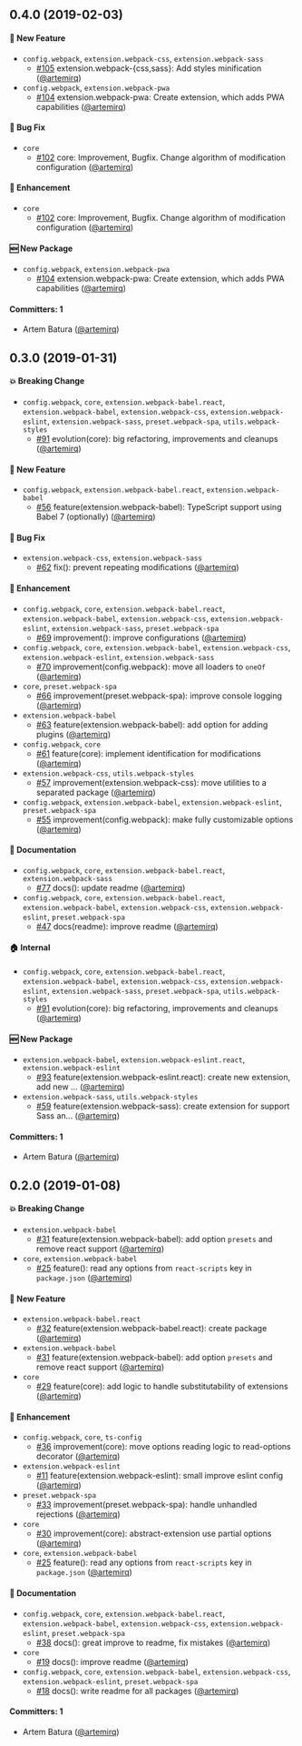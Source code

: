 ## 0.4.0 (2019-02-03)

#### :rocket: New Feature

- `config.webpack`, `extension.webpack-css`, `extension.webpack-sass`
  - [#105](https://github.com/zero-scripts/zero-scripts/pull/105) extension.webpack-{css,sass}: Add styles minification ([@artemirq](https://github.com/artemirq))
- `config.webpack`, `extension.webpack-pwa`
  - [#104](https://github.com/zero-scripts/zero-scripts/pull/104) extension.webpack-pwa: Create extension, which adds PWA capabilities ([@artemirq](https://github.com/artemirq))

#### :bug: Bug Fix

- `core`
  - [#102](https://github.com/zero-scripts/zero-scripts/pull/102) core: Improvement, Bugfix. Change algorithm of modification configuration ([@artemirq](https://github.com/artemirq))

#### :nail_care: Enhancement

- `core`
  - [#102](https://github.com/zero-scripts/zero-scripts/pull/102) core: Improvement, Bugfix. Change algorithm of modification configuration ([@artemirq](https://github.com/artemirq))

#### :new: New Package

- `config.webpack`, `extension.webpack-pwa`
  - [#104](https://github.com/zero-scripts/zero-scripts/pull/104) extension.webpack-pwa: Create extension, which adds PWA capabilities ([@artemirq](https://github.com/artemirq))

#### Committers: 1

- Artem Batura ([@artemirq](https://github.com/artemirq))

## 0.3.0 (2019-01-31)

#### :boom: Breaking Change

- `config.webpack`, `core`, `extension.webpack-babel.react`, `extension.webpack-babel`, `extension.webpack-css`, `extension.webpack-eslint`, `extension.webpack-sass`, `preset.webpack-spa`, `utils.webpack-styles`
  - [#91](https://github.com/zero-scripts/zero-scripts/pull/91) evolution(core): big refactoring, improvements and cleanups ([@artemirq](https://github.com/artemirq))

#### :rocket: New Feature

- `config.webpack`, `extension.webpack-babel.react`, `extension.webpack-babel`
  - [#56](https://github.com/zero-scripts/zero-scripts/pull/56) feature(extension.webpack-babel): TypeScript support using Babel 7 (optionally) ([@artemirq](https://github.com/artemirq))

#### :bug: Bug Fix

- `extension.webpack-css`, `extension.webpack-sass`
  - [#62](https://github.com/zero-scripts/zero-scripts/pull/62) fix(): prevent repeating modifications ([@artemirq](https://github.com/artemirq))

#### :nail_care: Enhancement

- `config.webpack`, `core`, `extension.webpack-babel.react`, `extension.webpack-babel`, `extension.webpack-css`, `extension.webpack-eslint`, `extension.webpack-sass`, `preset.webpack-spa`
  - [#69](https://github.com/zero-scripts/zero-scripts/pull/69) improvement(): improve configurations ([@artemirq](https://github.com/artemirq))
- `config.webpack`, `core`, `extension.webpack-babel`, `extension.webpack-css`, `extension.webpack-eslint`, `extension.webpack-sass`
  - [#70](https://github.com/zero-scripts/zero-scripts/pull/70) improvement(config.webpack): move all loaders to `oneOf` ([@artemirq](https://github.com/artemirq))
- `core`, `preset.webpack-spa`
  - [#66](https://github.com/zero-scripts/zero-scripts/pull/66) improvement(preset.webpack-spa): improve console logging ([@artemirq](https://github.com/artemirq))
- `extension.webpack-babel`
  - [#63](https://github.com/zero-scripts/zero-scripts/pull/63) feature(extension.webpack-babel): add option for adding plugins ([@artemirq](https://github.com/artemirq))
- `config.webpack`, `core`
  - [#61](https://github.com/zero-scripts/zero-scripts/pull/61) feature(core): implement identification for modifications ([@artemirq](https://github.com/artemirq))
- `extension.webpack-css`, `utils.webpack-styles`
  - [#57](https://github.com/zero-scripts/zero-scripts/pull/57) improvement(extension.webpack-css): move utilities to a separated package ([@artemirq](https://github.com/artemirq))
- `config.webpack`, `extension.webpack-babel`, `extension.webpack-eslint`, `preset.webpack-spa`
  - [#55](https://github.com/zero-scripts/zero-scripts/pull/55) improvement(config.webpack): make fully customizable options ([@artemirq](https://github.com/artemirq))

#### :memo: Documentation

- `config.webpack`, `core`, `extension.webpack-babel.react`, `extension.webpack-sass`
  - [#77](https://github.com/zero-scripts/zero-scripts/pull/77) docs(): update readme ([@artemirq](https://github.com/artemirq))
- `config.webpack`, `core`, `extension.webpack-babel.react`, `extension.webpack-babel`, `extension.webpack-css`, `extension.webpack-eslint`, `preset.webpack-spa`
  - [#47](https://github.com/zero-scripts/zero-scripts/pull/47) docs(readme): improve readme ([@artemirq](https://github.com/artemirq))

#### :house: Internal

- `config.webpack`, `core`, `extension.webpack-babel.react`, `extension.webpack-babel`, `extension.webpack-css`, `extension.webpack-eslint`, `extension.webpack-sass`, `preset.webpack-spa`, `utils.webpack-styles`
  - [#91](https://github.com/zero-scripts/zero-scripts/pull/91) evolution(core): big refactoring, improvements and cleanups ([@artemirq](https://github.com/artemirq))

#### :new: New Package

- `extension.webpack-babel`, `extension.webpack-eslint.react`, `extension.webpack-eslint`
  - [#93](https://github.com/zero-scripts/zero-scripts/pull/93) feature(extension.webpack-eslint.react): create new extension, add new … ([@artemirq](https://github.com/artemirq))
- `extension.webpack-sass`, `utils.webpack-styles`
  - [#59](https://github.com/zero-scripts/zero-scripts/pull/59) feature(extension.webpack-sass): create extension for support Sass an… ([@artemirq](https://github.com/artemirq))

#### Committers: 1

- Artem Batura ([@artemirq](https://github.com/artemirq))

## 0.2.0 (2019-01-08)

#### :boom: Breaking Change

- `extension.webpack-babel`
  - [#31](https://github.com/artemirq/zero-scripts/pull/31) feature(extension.webpack-babel): add option `presets` and remove react support ([@artemirq](https://github.com/artemirq))
- `core`, `extension.webpack-babel`
  - [#25](https://github.com/artemirq/zero-scripts/pull/25) feature(): read any options from `react-scripts` key in `package.json` ([@artemirq](https://github.com/artemirq))

#### :rocket: New Feature

- `extension.webpack-babel.react`
  - [#32](https://github.com/artemirq/zero-scripts/pull/32) feature(extension.webpack-babel.react): create package ([@artemirq](https://github.com/artemirq))
- `extension.webpack-babel`
  - [#31](https://github.com/artemirq/zero-scripts/pull/31) feature(extension.webpack-babel): add option `presets` and remove react support ([@artemirq](https://github.com/artemirq))
- `core`
  - [#29](https://github.com/artemirq/zero-scripts/pull/29) feature(core): add logic to handle substitutability of extensions ([@artemirq](https://github.com/artemirq))

#### :nail_care: Enhancement

- `config.webpack`, `core`, `ts-config`
  - [#36](https://github.com/artemirq/zero-scripts/pull/36) improvement(core): move options reading logic to read-options decorator ([@artemirq](https://github.com/artemirq))
- `extension.webpack-eslint`
  - [#11](https://github.com/artemirq/zero-scripts/pull/11) feature(extension.webpack-eslint): small improve eslint config ([@artemirq](https://github.com/artemirq))
- `preset.webpack-spa`
  - [#33](https://github.com/artemirq/zero-scripts/pull/33) improvement(preset.webpack-spa): handle unhandled rejections ([@artemirq](https://github.com/artemirq))
- `core`
  - [#30](https://github.com/artemirq/zero-scripts/pull/30) improvement(core): abstract-extension use partial options ([@artemirq](https://github.com/artemirq))
- `core`, `extension.webpack-babel`
  - [#25](https://github.com/artemirq/zero-scripts/pull/25) feature(): read any options from `react-scripts` key in `package.json` ([@artemirq](https://github.com/artemirq))

#### :memo: Documentation

- `config.webpack`, `core`, `extension.webpack-babel.react`, `extension.webpack-babel`, `extension.webpack-css`, `extension.webpack-eslint`, `preset.webpack-spa`
  - [#38](https://github.com/artemirq/zero-scripts/pull/38) docs(): great improve to readme, fix mistakes ([@artemirq](https://github.com/artemirq))
- `core`
  - [#19](https://github.com/artemirq/zero-scripts/pull/19) docs(): improve readme ([@artemirq](https://github.com/artemirq))
- `config.webpack`, `core`, `extension.webpack-babel`, `extension.webpack-css`, `extension.webpack-eslint`, `preset.webpack-spa`
  - [#18](https://github.com/artemirq/zero-scripts/pull/18) docs(): write readme for all packages ([@artemirq](https://github.com/artemirq))

#### Committers: 1

- Artem Batura ([@artemirq](https://github.com/artemirq))
